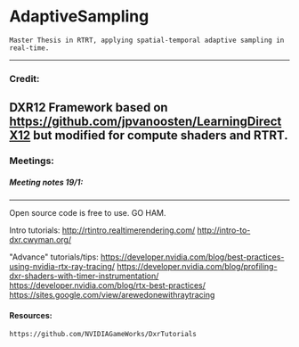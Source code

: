 # AdaptiveSampling
    Master Thesis in RTRT, applying spatial-temporal adaptive sampling in real-time. 
***

### Credit:

DXR12 Framework based on https://github.com/jpvanoosten/LearningDirectX12 but modified for compute
shaders and RTRT. 
---
    
### Meetings:
##### Meeting notes 19/1:
---
Open source code is free to use. GO HAM.

Intro tutorials:
http://rtintro.realtimerendering.com/
http://intro-to-dxr.cwyman.org/

"Advance" tutorials/tips:
https://developer.nvidia.com/blog/best-practices-using-nvidia-rtx-ray-tracing/
https://developer.nvidia.com/blog/profiling-dxr-shaders-with-timer-instrumentation/
https://developer.nvidia.com/blog/rtx-best-practices/
https://sites.google.com/view/arewedonewithraytracing

#### Resources:
    https://github.com/NVIDIAGameWorks/DxrTutorials
    
    



